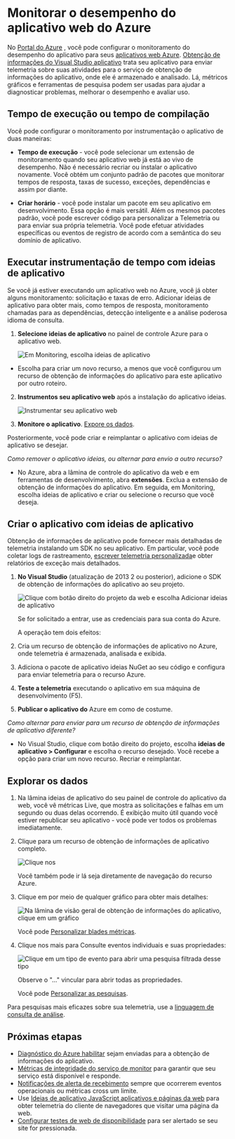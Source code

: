 <properties
    pageTitle="Monitorar o desempenho do aplicativo web Azure | Microsoft Azure"
    description="Aplicativo monitorar o desempenho de aplicativos web Azure. Gráfico de carga e tempo de resposta, informações de dependência e definir alertas no desempenho."
    services="application-insights"
    documentationCenter=".net"
    authors="alancameronwills"
    manager="douge"/>

<tags
    ms.service="azure-portal"
    ms.workload="na"
    ms.tgt_pltfrm="na"
    ms.devlang="na"
    ms.topic="article"
    ms.date="10/24/2016"
    ms.author="awills"/>

# <a name="monitor-azure-web-app-performance"></a>Monitorar o desempenho do aplicativo web do Azure

No [Portal do Azure](https://portal.azure.com) , você pode configurar o monitoramento do desempenho do aplicativo para seus [aplicativos web Azure](../app-service-web/app-service-web-overview.md). [Obtenção de informações do Visual Studio aplicativo](app-insights-overview.md) trata seu aplicativo para enviar telemetria sobre suas atividades para o serviço de obtenção de informações do aplicativo, onde ele é armazenado e analisado. Lá, métricos gráficos e ferramentas de pesquisa podem ser usadas para ajudar a diagnosticar problemas, melhorar o desempenho e avaliar uso.

## <a name="run-time-or-build-time"></a>Tempo de execução ou tempo de compilação

Você pode configurar o monitoramento por instrumentação o aplicativo de duas maneiras:

* **Tempo de execução** - você pode selecionar um extensão de monitoramento quando seu aplicativo web já está ao vivo de desempenho. Não é necessário recriar ou instalar o aplicativo novamente. Você obtém um conjunto padrão de pacotes que monitorar tempos de resposta, taxas de sucesso, exceções, dependências e assim por diante. 
 
* **Criar horário** - você pode instalar um pacote em seu aplicativo em desenvolvimento. Essa opção é mais versátil. Além os mesmos pacotes padrão, você pode escrever código para personalizar a Telemetria ou para enviar sua própria telemetria. Você pode efetuar atividades específicas ou eventos de registro de acordo com a semântica do seu domínio de aplicativo. 

## <a name="run-time-instrumentation-with-application-insights"></a>Executar instrumentação de tempo com ideias de aplicativo

Se você já estiver executando um aplicativo web no Azure, você já obter alguns monitoramento: solicitação e taxas de erro. Adicionar ideias de aplicativo para obter mais, como tempos de resposta, monitoramento chamadas para as dependências, detecção inteligente e a análise poderosa idioma de consulta. 

1. **Selecione ideias de aplicativo** no painel de controle Azure para o aplicativo web.

    ![Em Monitoring, escolha ideias de aplicativo](./media/app-insights-azure-web-apps/05-extend.png)

 * Escolha para criar um novo recurso, a menos que você configurou um recurso de obtenção de informações do aplicativo para este aplicativo por outro roteiro.

2. **Instrumentos seu aplicativo web** após a instalação do aplicativo ideias. 

    ![Instrumentar seu aplicativo web](./media/app-insights-azure-web-apps/restart-web-app-for-insights.png)

3. **Monitore o aplicativo**.  [Expore os dados](#explore-the-data).

Posteriormente, você pode criar e reimplantar o aplicativo com ideias de aplicativo se desejar.

*Como remover o aplicativo ideias, ou alternar para envio a outro recurso?*

* No Azure, abra a lâmina de controle do aplicativo da web e em ferramentas de desenvolvimento, abra **extensões**. Exclua a extensão de obtenção de informações do aplicativo. Em seguida, em Monitoring, escolha ideias de aplicativo e criar ou selecione o recurso que você deseja.

## <a name="build-the-app-with-application-insights"></a>Criar o aplicativo com ideias de aplicativo

Obtenção de informações de aplicativo pode fornecer mais detalhadas de telemetria instalando um SDK no seu aplicativo. Em particular, você pode coletar logs de rastreamento, [escrever telemetria personalizada](../application-insights/app-insights-api-custom-events-metrics.md)e obter relatórios de exceção mais detalhados.

1. **No Visual Studio** (atualização de 2013 2 ou posterior), adicione o SDK de obtenção de informações do aplicativo ao seu projeto.

    ![Clique com botão direito do projeto da web e escolha Adicionar ideias de aplicativo](./media/app-insights-azure-web-apps/03-add.png)

    Se for solicitado a entrar, use as credenciais para sua conta do Azure.

    A operação tem dois efeitos:

 1. Cria um recurso de obtenção de informações de aplicativo no Azure, onde telemetria é armazenada, analisada e exibida.
 2. Adiciona o pacote de aplicativo ideias NuGet ao seu código e configura para enviar telemetria para o recurso Azure.

2. **Teste a telemetria** executando o aplicativo em sua máquina de desenvolvimento (F5).

3. **Publicar o aplicativo do** Azure em como de costume. 


*Como alternar para enviar para um recurso de obtenção de informações de aplicativo diferente?*

* No Visual Studio, clique com botão direito do projeto, escolha **ideias de aplicativo > Configurar** e escolha o recurso desejado. Você recebe a opção para criar um novo recurso. Recriar e reimplantar.

## <a name="explore-the-data"></a>Explorar os dados

1. Na lâmina ideias de aplicativo do seu painel de controle do aplicativo da web, você vê métricas Live, que mostra as solicitações e falhas em um segundo ou duas delas ocorrendo. É exibição muito útil quando você estiver republicar seu aplicativo - você pode ver todos os problemas imediatamente.

2. Clique para um recurso de obtenção de informações de aplicativo completo.

    
    ![Clique nos](./media/app-insights-azure-web-apps/view-in-application-insights.png)

    Você também pode ir lá seja diretamente de navegação do recurso Azure.

2. Clique em por meio de qualquer gráfico para obter mais detalhes:

    ![Na lâmina de visão geral de obtenção de informações do aplicativo, clique em um gráfico](./media/app-insights-azure-web-apps/07-dependency.png)

    Você pode [Personalizar blades métricas](../application-insights/app-insights-metrics-explorer.md).

3. Clique nos mais para Consulte eventos individuais e suas propriedades:

    ![Clique em um tipo de evento para abrir uma pesquisa filtrada desse tipo](./media/app-insights-azure-web-apps/08-requests.png)

    Observe o "..." vincular para abrir todas as propriedades.

    Você pode [Personalizar as pesquisas](../application-insights/app-insights-diagnostic-search.md).

Para pesquisas mais eficazes sobre sua telemetria, use a [linguagem de consulta de análise](../application-insights/app-insights-analytics-tour.md).





## <a name="next-steps"></a>Próximas etapas

* [Diagnóstico do Azure habilitar](app-insights-azure-diagnostics.md) sejam enviadas para a obtenção de informações do aplicativo.
* [Métricas de integridade do serviço de monitor](../monitoring-and-diagnostics/insights-how-to-customize-monitoring.md) para garantir que seu serviço está disponível e responde.
* [Notificações de alerta de recebimento](../monitoring-and-diagnostics/insights-receive-alert-notifications.md) sempre que ocorrerem eventos operacionais ou métricas cross um limite.
* Use [Ideias de aplicativo JavaScript aplicativos e páginas da web](app-insights-web-track-usage.md) para obter telemetria do cliente de navegadores que visitar uma página da web.
* [Configurar testes de web de disponibilidade](app-insights-monitor-web-app-availability.md) para ser alertado se seu site for pressionada.
